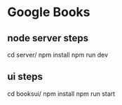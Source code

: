 # Google Books


## node server steps
cd server/
npm install
npm run dev


## ui steps
cd booksui/
npm install
npm run start
